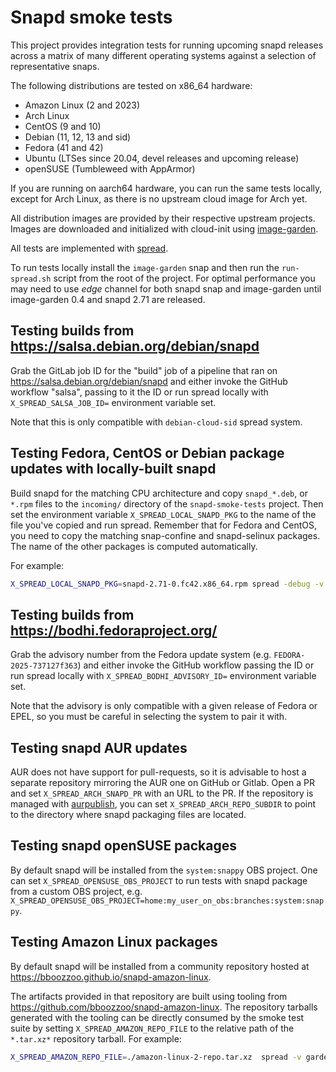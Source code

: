 <!--
SPDX-License-Identifier: Apache-2.0
SPDX-FileCopyrightText: Canonical Ltd.
-->
# Snapd smoke tests

This project provides integration tests for running upcoming snapd releases
across a matrix of many different operating systems against a selection of
representative snaps.

The following distributions are tested on x86\_64 hardware:

- Amazon Linux (2 and 2023)
- Arch Linux
- CentOS (9 and 10)
- Debian (11, 12, 13 and sid)
- Fedora (41 and 42)
- Ubuntu (LTSes since 20.04, devel releases and upcoming release)
- openSUSE (Tumbleweed with AppArmor)

If you are running on aarch64 hardware, you can run the same tests locally,
except for Arch Linux, as there is no upstream cloud image for Arch yet.

All distribution images are provided by their respective upstream projects.
Images are downloaded and initialized with cloud-init using
[image-garden](https://gitlab.com/zygoon/image-garden).

All tests are implemented with [spread](https://github.com/snapcore/spread).

To run tests locally install the `image-garden` snap and then run the
`run-spread.sh` script from the root of the project. For optimal performance
you may need to use _edge_ channel for both snapd snap and image-garden until
image-garden 0.4 and snapd 2.71 are released.

## Testing builds from https://salsa.debian.org/debian/snapd

Grab the GitLab job ID for the "build" job of a pipeline that ran on
https://salsa.debian.org/debian/snapd and either invoke the GitHub workflow
"salsa", passing to it the ID or run spread locally with
`X_SPREAD_SALSA_JOB_ID=` environment variable set.

Note that this is only compatible with `debian-cloud-sid` spread system.

## Testing Fedora, CentOS or Debian package updates with locally-built snapd

Build snapd for the matching CPU architecture and copy `snapd_*.deb`, or
`*.rpm` files to the `incoming/` directory of the `snapd-smoke-tests` project.
Then set the environment variable `X_SPREAD_LOCAL_SNAPD_PKG` to the name of the
file you've copied and run spread. Remember that for Fedora and CentOS, you
need to copy the matching snap-confine and snapd-selinux packages. The name of
the other packages is computed automatically.

For example:
```sh
X_SPREAD_LOCAL_SNAPD_PKG=snapd-2.71-0.fc42.x86_64.rpm spread -debug -v fedora-cloud-42:tests/
```

## Testing builds from https://bodhi.fedoraproject.org/

Grab the advisory number from the Fedora update system (e.g.
`FEDORA-2025-737127f363`) and either invoke the GitHub workflow passing the ID
or run spread locally with `X_SPREAD_BODHI_ADVISORY_ID=` environment variable
set.

Note that the advisory is only compatible with a given release of Fedora or
EPEL, so you must be careful in selecting the system to pair it with.

## Testing snapd AUR updates

AUR does not have support for pull-requests, so it is advisable to host a
separate repository mirroring the AUR one on GitHub or Gitlab. Open a PR and set
`X_SPREAD_ARCH_SNAPD_PR` with an URL to the PR. If the repository is managed
with [aurpublish](https://github.com/eli-schwartz/aurpublish), you can set
`X_SPREAD_ARCH_REPO_SUBDIR` to point to the directory where snapd packaging
files are located.

## Testing snapd openSUSE packages

By default snapd will be installed from the `system:snappy` OBS project. One can
set `X_SPREAD_OPENSUSE_OBS_PROJECT` to run tests with snapd package from a
custom OBS project, e.g. `X_SPREAD_OPENSUSE_OBS_PROJECT=home:my_user_on_obs:branches:system:snappy`.

## Testing Amazon Linux packages

By default snapd will be installed from a community repository hosted at
https://bboozzoo.github.io/snapd-amazon-linux.

The artifacts provided in that repository are built using tooling from
https://github.com/bboozzoo/snapd-amazon-linux. The repository tarballs
generated with the tooling can be directly consumed by the smoke test suite by
setting `X_SPREAD_AMAZON_REPO_FILE` to the relative path of the `*.tar.xz*`
repository tarball. For example:

```sh
X_SPREAD_AMAZON_REPO_FILE=./amazon-linux-2-repo.tar.xz  spread -v garden:amazonlinux-cloud-2023:tests/server/...
```
